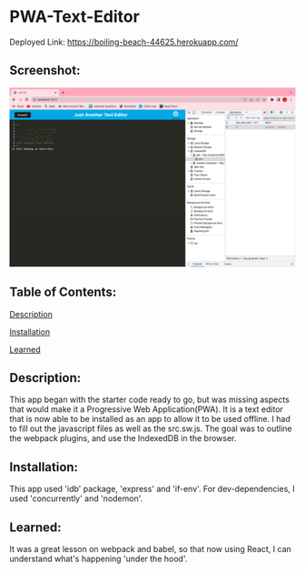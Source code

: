 # PWA-Text-Editor

Deployed Link: https://boiling-beach-44625.herokuapp.com/

## Screenshot:

![screenshot](./Develop/client/src/images/Screen%20Shot%202022-12-13%20at%2012.43.48%20PM.png)

## Table of Contents:

[Description](#Description)

[Installation](#Installation)

[Learned](#Learned)

## Description:

This app began with the starter code ready to go, but was missing aspects that would make it a Progressive Web Application(PWA).
It is a text editor that is now able to be installed as an app to allow it to be used offline. I had to fill out the javascript files as well as the src.sw.js. The goal was to outline the webpack plugins, and use the IndexedDB in the browser.

## Installation:

This app used 'idb' package, 'express' and 'if-env'. For dev-dependencies, I used 'concurrently' and 'nodemon'.

## Learned:

It was a great lesson on webpack and babel, so that now using React, I can understand what's happening 'under the hood'.
